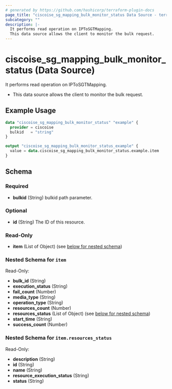 ```yaml
---
# generated by https://github.com/hashicorp/terraform-plugin-docs
page_title: "ciscoise_sg_mapping_bulk_monitor_status Data Source - terraform-provider-ciscoise"
subcategory: ""
description: |-
  It performs read operation on IPToSGTMapping.
  This data source allows the client to monitor the bulk request.
---
```


# ciscoise_sg_mapping_bulk_monitor_status (Data Source)

It performs read operation on IPToSGTMapping.

- This data source allows the client to monitor the bulk request.

## Example Usage

```terraform
data "ciscoise_sg_mapping_bulk_monitor_status" "example" {
  provider = ciscoise
  bulkid   = "string"
}

output "ciscoise_sg_mapping_bulk_monitor_status_example" {
  value = data.ciscoise_sg_mapping_bulk_monitor_status.example.item
}
```

<!-- schema generated by tfplugindocs -->
## Schema

### Required

- **bulkid** (String) bulkid path parameter.

### Optional

- **id** (String) The ID of this resource.

### Read-Only

- **item** (List of Object) (see [below for nested schema](#nestedatt--item))

<a id="nestedatt--item"></a>
### Nested Schema for `item`

Read-Only:

- **bulk_id** (String)
- **execution_status** (String)
- **fail_count** (Number)
- **media_type** (String)
- **operation_type** (String)
- **resources_count** (Number)
- **resources_status** (List of Object) (see [below for nested schema](#nestedobjatt--item--resources_status))
- **start_time** (String)
- **success_count** (Number)

<a id="nestedobjatt--item--resources_status"></a>
### Nested Schema for `item.resources_status`

Read-Only:

- **description** (String)
- **id** (String)
- **name** (String)
- **resource_execution_status** (String)
- **status** (String)


